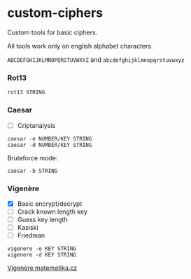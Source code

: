 # custom-ciphers
Custom tools for basic ciphers.

All tools work only on english alphabet characters.

`ABCDEFGHIJKLMNOPQRSTUVWXYZ` and `abcdefghijklmnopqrstuvwxyz`

### Rot13
```Shell
rot13 STRING
```

### Caesar
- [ ] Criptanalysis
```Shell
caesar -e NUMBER/KEY STRING
caesar -d NUMBER/KEY STRING
```
Bruteforce mode:
```Shell
caesar -b STRING
```

### Vigenère
- [x] Basic encrypt/decrypt
- [ ] Crack known length key
- [ ] Guess key length
- [ ] Kasiski
- [ ] Friedman
```Shell
vigenere -e KEY STRING
vigenere -d KEY STRING
```

[Vigenère matematika.cz](https://matematika.cz/vigenerova-sifra)
